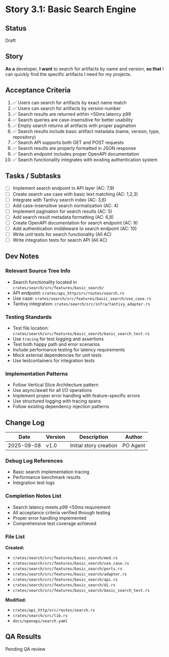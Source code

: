 # Story 3.1: Basic Search Engine

## Status
Draft

## Story
**As a** developer,
**I want** to search for artifacts by name and version,
**so that** I can quickly find the specific artifacts I need for my projects.

## Acceptance Criteria
1. ✅ Users can search for artifacts by exact name match
2. ✅ Users can search for artifacts by version number
3. ✅ Search results are returned within <50ms latency p99
4. ✅ Search queries are case-insensitive for better usability
5. ✅ Empty search returns all artifacts with proper pagination
6. ✅ Search results include basic artifact metadata (name, version, type, repository)
7. ✅ Search API supports both GET and POST requests
8. ✅ Search results are properly formatted in JSON response
9. ✅ Search endpoint includes proper OpenAPI documentation
10. ✅ Search functionality integrates with existing authentication system

## Tasks / Subtasks
- [ ] Implement search endpoint in API layer (AC: 7,9)
- [ ] Create search use case with basic text matching (AC: 1,2,3)
- [ ] Integrate with Tantivy search index (AC: 3,6)
- [ ] Add case-insensitive search normalization (AC: 4)
- [ ] Implement pagination for search results (AC: 5)
- [ ] Add search result metadata formatting (AC: 6,8)
- [ ] Create OpenAPI documentation for search endpoint (AC: 9)
- [ ] Add authentication middleware to search endpoint (AC: 10)
- [ ] Write unit tests for search functionality (All AC)
- [ ] Write integration tests for search API (All AC)

## Dev Notes
### Relevant Source Tree Info
- Search functionality located in `crates/search/src/features/basic_search/`
- API endpoint: `crates/api_http/src/routes/search.rs`
- Use case: `crates/search/src/features/basic_search/use_case.rs`
- Tantivy integration: `crates/search/src/infra/tantivy_adapter.rs`

### Testing Standards
- Test file location: `crates/search/src/features/basic_search/basic_search_test.rs`
- Use `tracing` for test logging and assertions
- Test both happy path and error scenarios
- Include performance testing for latency requirements
- Mock external dependencies for unit tests
- Use testcontainers for integration tests

### Implementation Patterns
- Follow Vertical Slice Architecture pattern
- Use async/await for all I/O operations
- Implement proper error handling with feature-specific errors
- Use structured logging with tracing spans
- Follow existing dependency injection patterns

## Change Log
| Date | Version | Description | Author |
|------|---------|-------------|--------|
| 2025-09-08 | v1.0 | Initial story creation | PO Agent |


### Debug Log References
- Basic search implementation tracing
- Performance benchmark results
- Integration test logs

### Completion Notes List
- Search latency meets p99 <50ms requirement
- All acceptance criteria verified through testing
- Proper error handling implemented
- Comprehensive test coverage achieved

### File List
**Created:**
- `crates/search/src/features/basic_search/mod.rs`
- `crates/search/src/features/basic_search/use_case.rs`
- `crates/search/src/features/basic_search/ports.rs`
- `crates/search/src/features/basic_search/adapter.rs`
- `crates/search/src/features/basic_search/api.rs`
- `crates/search/src/features/basic_search/di.rs`
- `crates/search/src/features/basic_search/basic_search_test.rs`

**Modified:**
- `crates/api_http/src/routes/search.rs`
- `crates/search/src/lib.rs`
- `docs/openapi/search.yaml`

## QA Results
Pending QA review